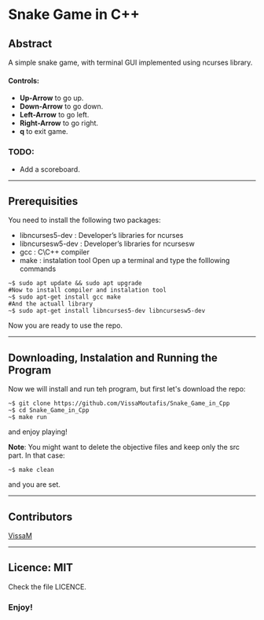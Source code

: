 # Snake Game in C++


## Abstract
A simple snake game, with terminal GUI implemented using ncurses library.
#### Controls:
- __Up-Arrow__ to go up.
- __Down-Arrow__ to go down.
- __Left-Arrow__ to go left.
- __Right-Arrow__ to go right.
- __q__ to exit game. 

### TODO:
- Add a scoreboard.

---

## Prerequisities

You need to install the following two packages:
- libncurses5-dev : Developer’s libraries for ncurses
- libncursesw5-dev : Developer’s libraries for ncursesw
- gcc : C\C++ compiler
- make : instalation tool
Open up a terminal and type the folllowing commands
```shell
~$ sudo apt update && sudo apt upgrade
#Now to install compiler and instalation tool
~$ sudo apt-get install gcc make
#And the actuall library
~$ sudo apt-get install libncurses5-dev libncursesw5-dev
```
Now you are ready to use the repo.

---

## Downloading, Instalation and Running the Program

Now we will install and run teh program, but first let's download the repo:
```shell
~$ git clone https://github.com/VissaMoutafis/Snake_Game_in_Cpp
~$ cd Snake_Game_in_Cpp
~$ make run
```

and enjoy playing!

__Note__: You might want to delete the objective files and keep only the src part. In that case:
```shell
~$ make clean
```
and you are set.

---

## Contributors
[VissaM](https://github.com/VissaMoutafis)

---

## Licence: MIT
Check the file LICENCE.

### Enjoy!
